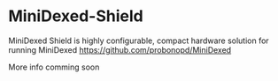 # MiniDexed-Shield
MiniDexed Shield is highly configurable, compact hardware solution for running MiniDexed https://github.com/probonopd/MiniDexed

More info comming soon
